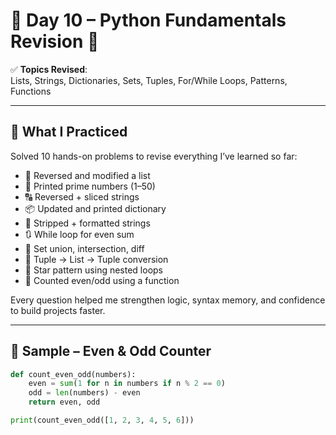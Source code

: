 # 🧠 Day 10 – Python Fundamentals Revision 🔁

✅ **Topics Revised**:  
Lists, Strings, Dictionaries, Sets, Tuples, For/While Loops, Patterns, Functions

---

## 🚀 What I Practiced

Solved 10 hands-on problems to revise everything I’ve learned so far:

- 🔁 Reversed and modified a list
- 🔢 Printed prime numbers (1–50)
- 🔠 Reversed + sliced strings
- 📦 Updated and printed dictionary
- 🧵 Stripped + formatted strings
- 🔃 While loop for even sum
- 🧪 Set union, intersection, diff
- 🧱 Tuple → List → Tuple conversion
- 🌟 Star pattern using nested loops
- 🧠 Counted even/odd using a function

Every question helped me strengthen logic, syntax memory, and confidence to build projects faster.

---

## 🧪 Sample – Even & Odd Counter
```python
def count_even_odd(numbers):
    even = sum(1 for n in numbers if n % 2 == 0)
    odd = len(numbers) - even
    return even, odd

print(count_even_odd([1, 2, 3, 4, 5, 6]))
